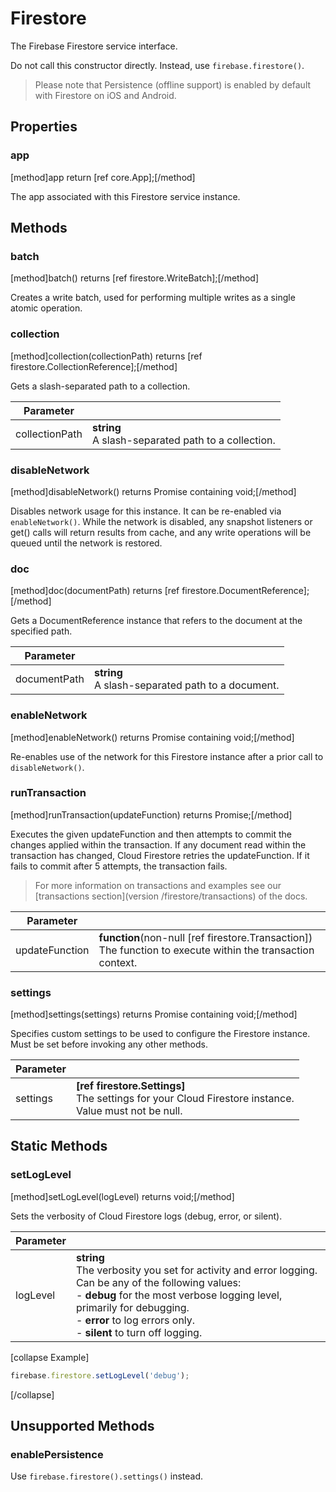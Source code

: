 # Firestore

The Firebase Firestore service interface.

Do not call this constructor directly. Instead, use `firebase.firestore()`.

> Please note that Persistence (offline support) is enabled by default with Firestore on iOS and Android.

## Properties

### app
[method]app return [ref core.App];[/method]

The app associated with this Firestore service instance.

## Methods

### batch
[method]batch() returns [ref firestore.WriteBatch];[/method]

Creates a write batch, used for performing multiple writes as a single atomic operation.

### collection
[method]collection(collectionPath) returns [ref firestore.CollectionReference];[/method]

Gets a slash-separated path to a collection.

| Parameter |         |
| --------- | ------- |
| collectionPath  | **string** <br /> A slash-separated path to a collection. |

### disableNetwork
[method]disableNetwork() returns Promise containing void;[/method]

Disables network usage for this instance. It can be re-enabled via `enableNetwork()`. While the network is disabled, any snapshot listeners or get() calls will return results from cache, and any write operations will be queued until the network is restored.

### doc
[method]doc(documentPath) returns [ref firestore.DocumentReference];[/method]

Gets a DocumentReference instance that refers to the document at the specified path.

| Parameter |         |
| --------- | ------- |
| documentPath  | **string** <br /> A slash-separated path to a document. |

### enableNetwork
[method]enableNetwork() returns Promise containing void;[/method]

Re-enables use of the network for this Firestore instance after a prior call to `disableNetwork()`.

### runTransaction
[method]runTransaction(updateFunction) returns Promise;[/method]

Executes the given updateFunction and then attempts to commit the changes applied within the transaction. If any document read within the transaction has changed, Cloud Firestore retries the updateFunction. If it fails to commit after 5 attempts, the transaction fails.

> For more information on transactions and examples see our [transactions section](version /firestore/transactions) of the docs.

| Parameter |         |
| --------- | ------- |
| updateFunction | **function**(non-null [ref firestore.Transaction]) <br /> The function to execute within the transaction context. |


### settings

[method]settings(settings) returns Promise containing void;[/method]

Specifies custom settings to be used to configure the Firestore instance. Must be set before invoking any other methods.

| Parameter |         |
| --------- | ------- |
| settings | **[ref firestore.Settings]** <br /> The settings for your Cloud Firestore instance. <br /> Value must not be null. |

## Static Methods

### setLogLevel
[method]setLogLevel(logLevel) returns void;[/method]

Sets the verbosity of Cloud Firestore logs (debug, error, or silent).

| Parameter |         |
| --------- | ------- |
| logLevel  | **string** <br /> The verbosity you set for activity and error logging. Can be any of the following values: <br /> - **debug** for the most verbose logging level, primarily for debugging.<br /> - **error** to log errors only.<br /> - **silent** to turn off logging.|

[collapse Example]
```js
firebase.firestore.setLogLevel('debug');
```
[/collapse]

## Unsupported Methods

### enablePersistence

Use `firebase.firestore().settings()` instead.
